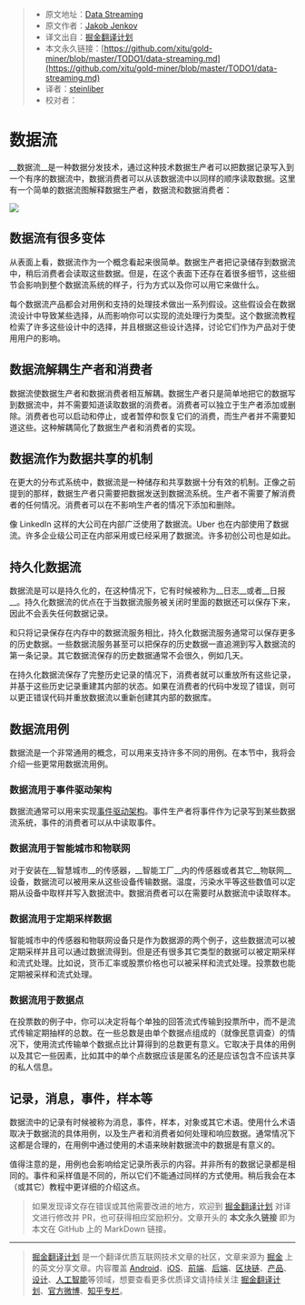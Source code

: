 > * 原文地址：[Data Streaming](http://tutorials.jenkov.com/data-streaming/index.html)
> * 原文作者：[Jakob Jenkov](https://twitter.com/#!/jjenkov)
> * 译文出自：[掘金翻译计划](https://github.com/xitu/gold-miner)
> * 本文永久链接：[https://github.com/xitu/gold-miner/blob/master/TODO1/data-streaming.md](https://github.com/xitu/gold-miner/blob/master/TODO1/data-streaming.md)
> * 译者：[steinliber](https://github.com/steinliber)
> * 校对者：

# 数据流

__数据流__是一种数据分发技术，通过这种技术数据生产者可以把数据记录写入到一个有序的数据流中，数据消费者可以从该数据流中以同样的顺序读取数据。这里有一个简单的数据流图解释数据生产者，数据流和数据消费者：

![](http://tutorials.jenkov.com/images/data-streaming/data-streaming-introduction-1.png)

## 数据流有很多变体

从表面上看，数据流作为一个概念看起来很简单。数据生产者把记录储存到数据流中，稍后消费者会读取这些数据。但是，在这个表面下还存在着很多细节，这些细节会影响到整个数据流系统的样子，行为方式以及你可以用它来做什么。

每个数据流产品都会对用例和支持的处理技术做出一系列假设。这些假设会在数据流设计中导致某些选择，从而影响你可以实现的流处理行为类型。这个数据流教程检索了许多这些设计中的选择，并且根据这些设计选择，讨论它们作为产品对于使用用户的影响。

## 数据流解耦生产者和消费者

数据流使数据生产者和数据消费者相互解耦。数据生产者只是简单地把它的数据写到数据流中，并不需要知道读取数据的消费者。消费者可以独立于生产者添加或删除。消费者也可以启动和停止，或者暂停和恢复它们的消费，而生产者并不需要知道这些。这种解耦简化了数据生产者和消费者的实现。

## 数据流作为数据共享的机制

在更大的分布式系统中，数据流是一种储存和共享数据十分有效的机制。正像之前提到的那样，数据生产者只需要把数据发送到数据流系统。生产者不需要了解消费者的任何情况。消费者可以在不影响生产者的情况下添加和删除。

像 LinkedIn 这样的大公司在内部广泛使用了数据流。Uber 也在内部使用了数据流。许多企业级公司正在内部采用或已经采用了数据流。许多初创公司也是如此。

## 持久化数据流

数据流是可以是持久化的，在这种情况下，它有时候被称为__日志__或者__日报__。持久化数据流的优点在于当数据流服务被关闭时里面的数据还可以保存下来，因此不会丢失任何数据记录。

和只将记录保存在内存中的数据流服务相比，持久化数据流服务通常可以保存更多的历史数据。一些数据流服务甚至可以把保存的历史数据一直追溯到写入数据流的第一条记录。其它数据流保存的历史数据通常不会很久，例如几天。

在持久化数据流保存了完整历史记录的情况下，消费者就可以重放所有这些记录，并基于这些历史记录重建其内部的状态。如果在消费者的代码中发现了错误，则可以更正错误代码并重放数据流以重新创建其内部的数据库。

## 数据流用例

数据流是一个非常通用的概念，可以用来支持许多不同的用例。在本节中，我将会介绍一些更常用数据流用例。

### 数据流用于事件驱动架构

数据流通常可以用来实现[事件驱动架构](/software-architecture/event-driven-architecture.html)。事件生产者将事件作为记录写到某些数据流系统，事件的消费者可以从中读取事件。

### 数据流用于智能城市和物联网

对于安装在__智慧城市__的传感器，__智能工厂__内的传感器或者其它__物联网__设备，数据流可以被用来从这些设备传输数据。温度，污染水平等这些数值可以定期从设备中取样并写入数据流中。数据消费者可以在需要时从数据流中读取样本。

### 数据流用于定期采样数据

智能城市中的传感器和物联网设备只是作为数据源的两个例子，这些数据流可以被定期采样并且可以通过数据流得到。但是还有很多其它类型的数据可以被定期采样和流式处理。比如说，货币汇率或股票价格也可以被采样和流式处理。投票数也能定期被采样和流式处理。

### 数据流用于数据点

在投票数的例子中，你可以决定将每个单独的回答流式传输到投票所中，而不是流式传输定期抽样的总数。在一些总数是由单个数据点组成的（就像民意调查）的情况下，使用流式传输单个数据点比计算得到的总数更有意义。它取决于具体的用例以及其它一些因素，比如其中的单个点数据应该是匿名的还是应该包含不应该共享的私人信息。

## 记录，消息，事件，样本等

数据流中的记录有时候被称为消息，事件，样本，对象或其它术语。使用什么术语取决于数据流的具体用例，以及生产者和消费者如何处理和响应数据。通常情况下这都是合理的，在用例中通过使用的术语来映射数据流中的数据是有意义的。

值得注意的是，用例也会影响给定记录所表示的内容。并非所有的数据记录都是相同的。事件和采样值是不同的，所以它们不能通过同样的方式使用。稍后我会在本（或其它）教程中更详细的介绍这点。

> 如果发现译文存在错误或其他需要改进的地方，欢迎到 [掘金翻译计划](https://github.com/xitu/gold-miner) 对译文进行修改并 PR，也可获得相应奖励积分。文章开头的 **本文永久链接** 即为本文在 GitHub 上的 MarkDown 链接。

---

> [掘金翻译计划](https://github.com/xitu/gold-miner) 是一个翻译优质互联网技术文章的社区，文章来源为 [掘金](https://juejin.im) 上的英文分享文章。内容覆盖 [Android](https://github.com/xitu/gold-miner#android)、[iOS](https://github.com/xitu/gold-miner#ios)、[前端](https://github.com/xitu/gold-miner#前端)、[后端](https://github.com/xitu/gold-miner#后端)、[区块链](https://github.com/xitu/gold-miner#区块链)、[产品](https://github.com/xitu/gold-miner#产品)、[设计](https://github.com/xitu/gold-miner#设计)、[人工智能](https://github.com/xitu/gold-miner#人工智能)等领域，想要查看更多优质译文请持续关注 [掘金翻译计划](https://github.com/xitu/gold-miner)、[官方微博](http://weibo.com/juejinfanyi)、[知乎专栏](https://zhuanlan.zhihu.com/juejinfanyi)。
